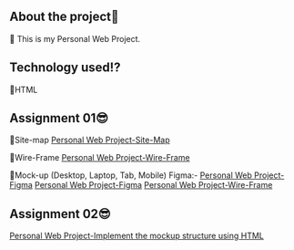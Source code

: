 About the project🤔
-------------------------
📌 This is my Personal Web Project.

Technology used⁉️
-------------------------
📌HTML


Assignment 01😎
-------------------------

📌Site-map
<a href="[MyCV/Rashmi Sharmila'CV.docx](https://drive.google.com/file/d/1xsulyweml348EQ4AxMyUcK4-Q_bTZcaq/view?usp=share_link)">Personal Web Project-Site-Map</a>

📌Wire-Frame
<a href="https://wireframe.cc/pro/pp/349f45449631066">Personal Web Project-Wire-Frame</a>

📌Mock-up (Desktop, Laptop, Tab, Mobile)
Figma:-
<a href="https://www.figma.com/file/0ZwERXytVa7lVmp5pFyQ9n/Rashmi-Sharmila(Mock-up-(Desktop%2C-Laptop)?node-id=27%3A21&t=z2iFm32ViB5YKW1I-1">Personal Web Project-Figma</a>
<a href="https://www.figma.com/file/lrnsIIRDm52kukni2kucnx/Rashmi-Sharmila(Mock-up-(Mobile)?node-id=0%3A1&t=fy0Y3Vl6Ob4hiyE2-1">Personal Web Project-Figma</a>
<a href="https://www.figma.com/file/f630IQkg5ibcpXog2XQLCs/Rashmi-Sharmila(Mock-up-Tab)?node-id=0%3A1&t=RJM43ZWwazEfDkDE-1">Personal Web Project-Wire-Frame</a>

Assignment 02😎
-------------------------

<a href="https://github.com/rashmisharmila/-internetTechnologies-Assigment">Personal Web Project-Implement the mockup structure using HTML</a>
